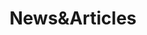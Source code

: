 ---
layout: allarticles
title: News&Articles
description: Lorem ipsum dolor est
nav-menu: true
image: null
author: null
permalink: /posts/
show_tile: false
---